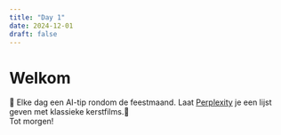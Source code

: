 ```yaml
---
title: "Day 1"
date: 2024-12-01
draft: false
---
```


# Welkom
🎄 Elke dag een AI-tip rondom de feestmaand. Laat [Perplexity](https://www.perplexity.ai/search/give-me-8-classic-christmas-mo-2BRJ4MAaS6eIQ8llKWLaSA) je een lijst geven met klassieke kerstfilms.🍿  
Tot morgen!
